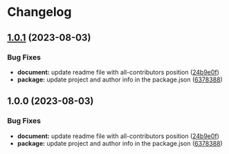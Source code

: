 # Changelog

## [1.0.1](https://github.com/cjambrosi/ts-nextjs-boilerplate-starter/compare/v1.0.0...v1.0.1) (2023-08-03)


### Bug Fixes

* **document:** update readme file with all-contributors position ([24b9e0f](https://github.com/cjambrosi/ts-nextjs-boilerplate-starter/commit/24b9e0f025a908851da81ee1002fa0707b6b08cf))
* **package:** update project and author info in the package.json ([6378388](https://github.com/cjambrosi/ts-nextjs-boilerplate-starter/commit/63783886aa5e93c7e121eddcbdd1e34f05e239e9))

## 1.0.0 (2023-08-03)


### Bug Fixes

* **document:** update readme file with all-contributors position ([24b9e0f](https://github.com/cjambrosi/ts-nextjs-boilerplate-starter/commit/24b9e0f025a908851da81ee1002fa0707b6b08cf))
* **package:** update project and author info in the package.json ([6378388](https://github.com/cjambrosi/ts-nextjs-boilerplate-starter/commit/63783886aa5e93c7e121eddcbdd1e34f05e239e9))
